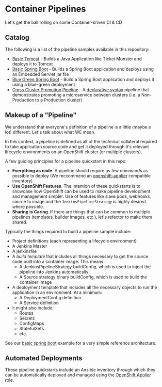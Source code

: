 # Container Pipelines

Let's get the ball rolling on some Container-driven CI &amp; CD

## Catalog

The following is a list of the pipeline samples available in this repository:

- [Basic Tomcat](./basic-tomcat) - Builds a Java Application like Ticket Monster and deploys it to Tomcat
- [Basic Spring Boot](./basic-spring-boot) - Builds a Spring Boot application and deploys using an Embedded Servlet jar file
- [Blue Green Spring Boot](./blue-green-spring) - Build a Spring Boot application and deploys it using a blue-green deployment
- [Cross Cluster Promotion Pipeline](./multi-cluster-spring-boot) - A [declarative syntax](https://jenkins.io/doc/book/pipeline/syntax/#declarative-pipeline) pipeline that demonstrates promoting a microservice between clusters (i.e. a Non-Production to a Production cluster)

## Makeup of a "Pipeline"

We understand that everyone's definition of a pipeline is a little (maybe a lot) different. Let's talk about what WE mean.

In this context, a _pipeline_ is defined as all of the technical collateral required to take application source code and get it deployed through it's relevant lifecycle environments on an OpenShift cluster (or multiple clusters).

A few guiding principles for a pipeline quickstart in this repo:
- **Everything as code**. A pipeline should require as few commands as possible to deploy (We reccommend an [openshift-applier](https://github.com/redhat-cop/casl-ansible/tree/master/roles/openshift-applier) compatible inventory)
- **Use OpenShift Features**. The intention of these quickstarts is to showcase how OpenShift can be used to make pipeline development and management simpler. Use of features like slave pods, webhooks, source to image and the `JenkinsPipelineStrategy` is highly desired where possible.
- **Sharing is Caring**. If there are things that can be common to multiple pipelines (templates, builder images, etc.), let's refactor to make them shared.

Typically the things required to build a pipeline sample include:
- Project definitions (each representing a lifecycle environment)
- A Jenkins Master
- A jenkinsfile
- A _build template_ that includes all things necessary to get the source code built into a container image. This means:
  - A JenkinsPipelineStrategy buildConfig, which is used to inject the pipeline into Jenkins automatically
  - A Source strategy binary buildConfig, which is used to build the container image
- A deployment template that includes all the necessary objects to run the application in an environment. At a minimum:
  - A DeploymentConfig definition
  - A Service definition
- it might also include:
  - Routes
  - Secrets
  - ConfigMaps
  - StatefulSets
  - etc.

See our [basic spring boot](./basic-spring-boot) example for a very simple reference architecture.

## Automated Deployments

These pipeline quickstarts include an Ansible inventory through which they can be automatically deployed and managed using the [OpenShift Applier](https://github.com/redhat-cop/casl-ansible/tree/master/roles/openshift-applier) role.
